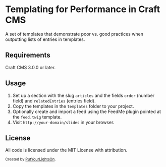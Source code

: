 # Templating for Performance in Craft CMS

A set of templates that demonstrate poor vs. good practices when outputting lists of entries in templates.

## Requirements

Craft CMS 3.0.0 or later.

## Usage

1. Set up a section with the slug `articles` and the fields `order` (number field) and `relatedEntries` (entries field). 
3. Copy the templates in the `templates` folder to your project.
3. Optionally create and import a feed using the FeedMe plugin pointed at the `feed.twig` template.
4. Visit `http://your-domain/slides` in your browser.

## License

All code is licensed under the MIT License with attribution.

<small>Created by [PutYourLightsOn](https://putyourlightson.com/).</small>
